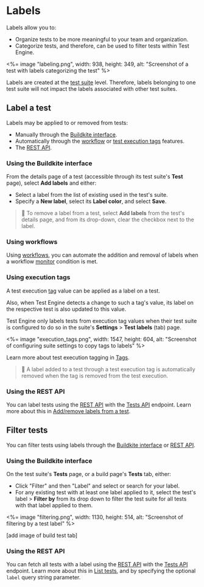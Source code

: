 # Labels

Labels allow you to:

- Organize tests to be more meaningful to your team and organization.
- Categorize tests, and therefore, can be used to filter tests within Test Engine.

<%= image "labeling.png", width: 938, height: 349, alt: "Screenshot of a test with labels categorizing the test" %>

Labels are created at the [test suite](/docs/test-engine/glossary#test-suite) level. Therefore, labels belonging to one test suite will not impact the labels associated with other test suites.

## Label a test

Labels may be applied to or removed from tests:

- Manually through the [Buildkite interface](#label-a-test-using-the-buildkite-interface).
- Automatically through the [workflow](#label-a-test-using-workflows) or [test execution tags](#label-a-test-using-execution-tags) features.
- The [REST API](#label-a-test-using-the-rest-api).

### Using the Buildkite interface

From the details page of a test (accessible through its test suite's **Test** page), select **Add labels** and either:

- Select a label from the list of existing used in the test's suite.
- Specify a **New label**, select its **Label color**, and select **Save**.

> 📘
> To remove a label from a test, select **Add labels** from the test's details page, and from its drop-down, clear the checkbox next to the label.

### Using workflows

Using [workflows](/docs/test-engine/workflows), you can automate the addition and removal of labels when a workflow [monitor](/docs/test-engine/workflows/monitors) condition is met.

### Using execution tags

A test execution [tag](/docs/test-engine/glossary#tag) value can be applied as a label on a test.

Also, when Test Engine detects a change to such a tag's value, its label on the respective test is also updated to this value.

Test Engine only labels tests from execution tag values when their test suite is configured to do so in the suite's **Settings** > **Test labels** (tab) page.

<%= image "execution_tags.png", width: 1547, height: 604, alt: "Screenshot of configuring suite settings to copy tags to labels" %>

Learn more about test execution tagging in [Tags](/docs/test-engine/test-suites/tags).

> 📘
> A label added to a test through a test execution tag is automatically removed when the tag is removed from the test execution.

### Using the REST API

You can label tests using the [REST API](/docs/apis/rest-api) with the [Tests API](/docs/apis/rest-api/test-engine/tests) endpoint. Learn more about this in [Add/remove labels from a test](/docs/apis/rest-api/test-engine/tests#add-slash-remove-labels-from-a-test).

## Filter tests

You can filter tests using labels through the [Buildkite interface](#filter-tests-using-the-buildkite-interface) or [REST API](#filter-tests-using-the-rest-api).

### Using the Buildkite interface

On the test suite's **Tests** page, or a build page's **Tests** tab, either:

- Click "Filter" and then "Label" and select or search for your label.
- For any existing test with at least one label applied to it, select the test's label > **Filter by** from its drop down to filter the test suite for all tests with that label applied to them.

<%= image "filtering.png", width: 1130, height: 514, alt: "Screenshot of filtering by a test label" %>

[add image of build test tab]

### Using the REST API

You can fetch all tests with a label using the [REST API](/docs/apis/rest-api) with the [Tests API](/docs/apis/rest-api/test-engine/tests) endpoint. Learn more about this in [List tests](/docs/apis/rest-api/test-engine/tests#list-tests), and by specifying the optional `label` query string parameter.
